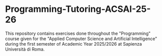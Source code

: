 # Programming-Tutoring-ACSAI-25-26
This repository contains exercises done throughout the "Programming" course given for the "Applied Computer Science and Artificial Intelligence" during the first semester of Academic Year 2025/2026  at Sapienza Università di Roma.
